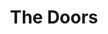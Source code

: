 ---
title: "The Doors"
hashtag: "the-doors"
layout: hashtag
from:
  - Los Angeles
tags:
  - American
  - Band
---
